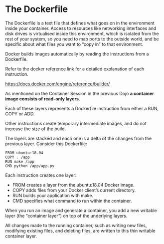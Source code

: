 # The Dockerfile
The Dockerfile is a text file that defines what goes on in the environment inside your container. Access to resources like networking interfaces and disk drives is virtualised inside this environment, which is isolated from the rest of your system, so you need to map ports to the outside world, and be specific about what files you want to “copy in” to that environment. 

Docker builds images automatically by reading the instructions from a Dockerfile. 

Refer to the docker reference link for a detailed explanation of each instruction.

https://docs.docker.com/engine/reference/builder/

As mentioned on the Container Session in the previous Dojo **a container image consists of read-only layers**.

Each of these layers represents a Dockerfile instruction from either a RUN, COPY or ADD. 

Other instructions create temporary intermediate images, and do not increase the size of the build.

The layers are stacked and each one is a delta of the changes from the previous layer. Consider this Dockerfile:

```
FROM ubuntu:18.04
COPY . /app
RUN make /app
CMD python /app/app.py
```

Each instruction creates one layer:

- FROM creates a layer from the ubuntu:18.04 Docker image.
- COPY adds files from your Docker client’s current directory.
- RUN builds your application with make.
- CMD specifies what command to run within the container.

When you run an image and generate a container, you add a new writable layer (the “container layer”) on top of the underlying layers. 

All changes made to the running container, such as writing new files, modifying existing files, and deleting files, are written to this thin writable container layer.
